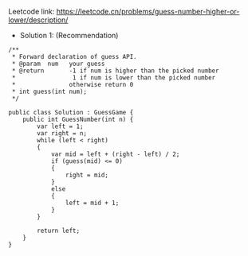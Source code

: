 Leetcode link: https://leetcode.cn/problems/guess-number-higher-or-lower/description/ 

- Solution 1: (Recommendation)
```
/** 
 * Forward declaration of guess API.
 * @param  num   your guess
 * @return 	     -1 if num is higher than the picked number
 *			      1 if num is lower than the picked number
 *               otherwise return 0
 * int guess(int num);
 */

public class Solution : GuessGame {
    public int GuessNumber(int n) {
        var left = 1;
        var right = n;
        while (left < right)
        {
            var mid = left + (right - left) / 2;
            if (guess(mid) <= 0)
            {
                right = mid;
            }
            else
            {
                left = mid + 1;
            }
        }

        return left;
    }
}
```
